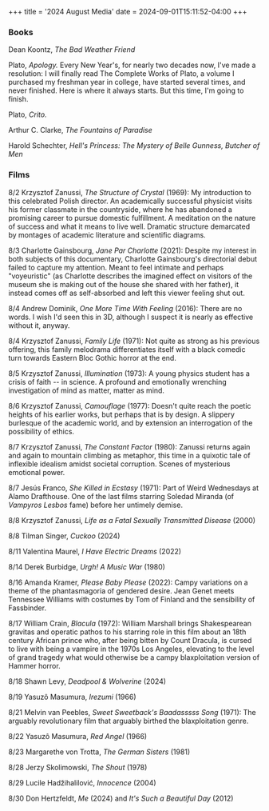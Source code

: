+++
title = '2024 August Media'
date = 2024-09-01T15:11:52-04:00
+++

### Books

Dean Koontz, _The Bad Weather Friend_

Plato, _Apology._ Every New Year's, for nearly two decades now, I've made a resolution: I will finally read The Complete Works of Plato, a volume I purchased my freshman year in college, have started several times, and never finished. Here is where it always starts. But this time, I'm going to finish.

Plato, _Crito._

Arthur C. Clarke, _The Fountains of Paradise_

Harold Schechter, _Hell's Princess: The Mystery of Belle Gunness, Butcher of Men_

### Films

8/2 Krzysztof Zanussi, _The Structure of Crystal_ (1969): My introduction to this celebrated Polish director. An academically successful physicist visits his former classmate in the countryside, where he has abandoned a promising career to pursue domestic fulfillment. A meditation on the nature of success and what it means to live well. Dramatic structure demarcated by montages of academic literature and scientific diagrams.

8/3 Charlotte Gainsbourg, _Jane Par Charlotte_ (2021): Despite my interest in both subjects of this documentary, Charlotte Gainsbourg's directorial debut failed to capture my attention. Meant to feel intimate and perhaps "voyeuristic" (as Charlotte describes the imagined effect on visitors of the museum she is making out of the house she shared with her father), it instead comes off as self-absorbed and left this viewer feeling shut out.

8/4 Andrew Dominik, _One More Time With Feeling_ (2016): There are no words. I wish I'd seen this in 3D, although I suspect it is nearly as effective without it, anyway.

8/4 Krzysztof Zanussi, _Family Life_ (1971): Not quite as strong as his previous offering, this family melodrama differentiates itself with a black comedic turn towards Eastern Bloc Gothic horror at the end.

8/5 Krzysztof Zanussi, _Illumination_ (1973): A young physics student has a crisis of faith -- in science. A profound and emotionally wrenching investigation of mind as matter, matter as mind.

8/6 Krzysztof Zanussi, _Camouflage_ (1977): Doesn't quite reach the poetic heights of his earlier works, but perhaps that is by design. A slippery burlesque of the academic world, and by extension an interrogation of the possibility of ethics.

8/7 Krzysztof Zanussi, _The Constant Factor_ (1980): Zanussi returns again and again to mountain climbing as metaphor, this time in a quixotic tale of inflexible idealism amidst societal corruption. Scenes of mysterious emotional power.

8/7 Jesús Franco, _She Killed in Ecstasy_ (1971): Part of Weird Wednesdays at Alamo Drafthouse. One of the last films starring Soledad Miranda (of _Vampyros Lesbos_ fame) before her untimely demise.

8/8 Krzysztof Zanussi, _Life as a Fatal Sexually Transmitted Disease_ (2000)

8/8 Tilman Singer, _Cuckoo_ (2024)

8/11 Valentina Maurel, _I Have Electric Dreams_ (2022)

8/14 Derek Burbidge, _Urgh! A Music War_ (1980)

8/16 Amanda Kramer, _Please Baby Please_ (2022): Campy variations on a theme of the phantasmagoria of gendered desire. Jean Genet meets Tennessee Williams with costumes by Tom of Finland and the sensibility of Fassbinder.

8/17 William Crain, _Blacula_ (1972): William Marshall brings Shakespearean gravitas and operatic pathos to his starring role in this film about an 18th century African prince who, after being bitten by Count Dracula, is cursed to live with being a vampire in the 1970s Los Angeles, elevating to the level of grand tragedy what would otherwise be a campy blaxploitation version of Hammer horror.

8/18 Shawn Levy, _Deadpool & Wolverine_ (2024)

8/19 Yasuzô Masumura, _Irezumi_ (1966)

8/21 Melvin van Peebles, _Sweet Sweetback's Baadasssss Song_ (1971): The arguably revolutionary film that arguably birthed the blaxploitation genre.

8/22 Yasuzô Masumura, _Red Angel_ (1966)

8/23 Margarethe von Trotta, _The German Sisters_ (1981)

8/28 Jerzy Skolimowski, _The Shout_ (1978)

8/29 Lucile Hadžihalilović, _Innocence_ (2004)

8/30 Don Hertzfeldt, _Me_ (2024) and _It's Such a Beautiful Day_ (2012)

